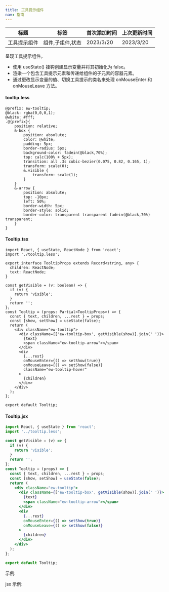 ```yaml
---
title: 工具提示组件
nav: 指南
---
```


| 标题         | 标签             | 首次添加时间 | 上次更新时间 |
| ------------ | ---------------- | ------------ | ------------ |
| 工具提示组件 | 组件,子组件,状态 | 2023/3/20    | 2023/3/20    |

呈现工具提示组件。

- 使用 useState() 挂钩创建显示变量并将其初始化为 false。
- 渲染一个包含工具提示元素和传递给组件的子元素的容器元素。
- 通过更改显示变量的值、切换工具提示的类名来处理 onMouseEnter 和 onMouseLeave 方法。

#### tooltip.less

```less
@prefix: ew-tooltip;
@black: rgba(0,0,0,1);
@white: #fff;
.@{prefix}{
    position: relative;
    &-box {
        position: absolute;
        color: @white;
        padding: 5px;
        border-radius: 5px;
        background-color: fadein(@black,70%);
        top: calc(100% + 5px);
        transition: all .3s cubic-bezier(0.075, 0.82, 0.165, 1);
        transform: scale(0);
        &.visible {
            transform: scale(1);
        }
    }
    &-arrow {
        position: absolute;
        top: -10px;
        left: 50%;
        border-width: 5px;
        border-style: solid;
        border-color: transparent transparent fadein(@black,70%) transparent;
    }
}
```

#### Tooltip.tsx

```tsx | pure
import React, { useState, ReactNode } from 'react';
import './tooltip.less';

export interface TooltipProps extends Record<string, any> {
  children: ReactNode;
  text: ReactNode;
}

const getVisible = (v: boolean) => {
  if (v) {
    return 'visible';
  }
  return '';
};
const Tooltip = (props: Partial<TooltipProps>) => {
  const { text, children, ...rest } = props;
  const [show, setShow] = useState(false);
  return (
    <div className="ew-tooltip">
      <div className={['ew-tooltip-box', getVisible(show)].join(' ')}>
        {text}
        <span className="ew-tooltip-arrow"></span>
      </div>
      <div
        {...rest}
        onMouseEnter={() => setShow(true)}
        onMouseLeave={() => setShow(false)}
        className="ew-tooltip-hover"
      >
        {children}
      </div>
    </div>
  );
};

export default Tooltip;
```

#### Tooltip.jsx

```jsx | pure
import React, { useState } from 'react';
import '../tooltip.less';

const getVisible = (v) => {
  if (v) {
    return 'visible';
  }
  return '';
};
const Tooltip = (props) => {
  const { text, children, ...rest } = props;
  const [show, setShow] = useState(false);
  return (
    <div className="ew-tooltip">
      <div className={['ew-tooltip-box', getVisible(show)].join(' ')}>
        {text}
        <span className="ew-tooltip-arrow"></span>
      </div>
      <div
        {...rest}
        onMouseEnter={() => setShow(true)}
        onMouseLeave={() => setShow(false)}
      >
        {children}
      </div>
    </div>
  );
};

export default Tooltip;
```

示例:

<code src="./Demo.zh-CN.tsx" id="tooltipTsxDemoZH"></code>

jsx 示例:

<code src="./jsx/Demo.zh-CN.jsx" id="tooltipJsxDemoZH"></code>
